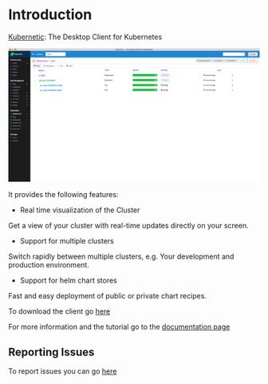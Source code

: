 # Introduction

[Kubernetic](https://www.kubernetic.com): The Desktop Client for Kubernetes

![Deployment of nginx with 2 replicas \(version 1.10-alpine\)](.gitbook/assets/deployment.png)

It provides the following features:

* Real time visualization of the Cluster

Get a view of your cluster with real-time updates directly on your screen.

* Support for multiple clusters

Switch rapidly between multiple clusters, e.g. Your development and production environment.

* Support for helm chart stores

Fast and easy deployment of public or private chart recipes.

To download the client go [here](https://kubernetic.com)

For more information and the tutorial go to the [documentation page](http://docs.kubernetic.com/)

## Reporting Issues

To report issues you can go [here](https://github.com/harbur/kubernetic/issues)

